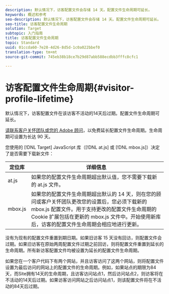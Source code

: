 ```yaml
---
description: 默认情况下，访客配置文件会存储 14 天。配置文件生命周期可延长。
keywords: 概述和参考
seo-description: 默认情况下，访客配置文件会存储 14 天。配置文件生命周期可延长。
seo-title: 访客配置文件生命周期
solution: Target
subtopic: 入门指南
title: 访客配置文件生命周期
topic: Standard
uuid: 01ccda60-7e28-4d26-8d5d-1c0a022bbef0
translation-type: tm+mt
source-git-commit: 745eb38b18ce7b29d87abb588ecdbb3fffc8cfc1

---
```



# 访客配置文件生命周期{#visitor-profile-lifetime}

默认情况下，访客配置文件在该访客不活动的14天后过期。配置文件生命周期可延长。

[请联系客户关怀团队或您的 Adobe 顾问](../../cmp-resources-and-contact-information.md#reference_ACA3391A00EF467B87930A450050077C)，以免费延长配置文件生命周期。生命周期可设置为长达 90 天。

您使用的 [!DNL Target] JavaScript 库（[!DNL at.js] 或 [!DNL mbox.js]）决定了是否需要下载新文件：

| 定位库 | 详细信息 |
|--- |--- |
| at.js | 如果您的配置文件生命周期超出默认值，您不需要下载新的 at.js 文件。 |
| mbox.js | 如果您的配置文件生命周期超出默认的 14 天，则在您的顾问或客户关怀团队更改您的设置后，您必须下载新的 mbox.js 配置文件。用于支持更改的配置文件生命周期的 Cookie 扩展包括在更新的 mbox.js 文件中。开始使用新库后，访客的配置文件生命周期会相应地进行更新。 |

没有为现有的配置文件重置到期日期。如果旧访客 15 天没有回访，则配置文件会过期。如果旧访客在原始两周配置文件过期之前回访，则将配置文件重置到延长的生命周期。所有新访客配置文件均被设置为延长的配置文件生命周期。

如果您在一个客户代码下有两个网站，并且访客访问了这两个网站，则将配置文件设置为最后访问的网站上的配置文件的生命周期。例如，如果站点的期限为84天，而Site拥有14天的生命周期，且访客访问站点1，然后访问站点2，则访客将在不活动的14天后过期。如果访客访问网站之后访问站点1，则该配置文件将在不活动的84天后过期。
